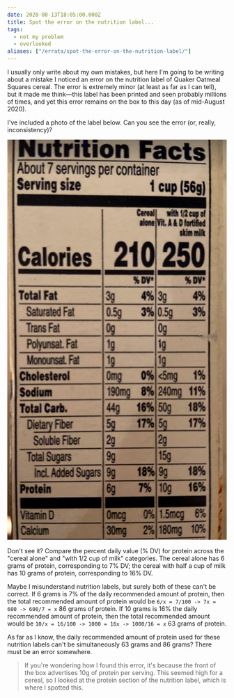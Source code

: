 ```yaml
---
date: 2020-08-13T18:05:00.000Z
title: Spot the error on the nutrition label...
tags:
  - not my problem
  - overlooked
aliases: ["/errata/spot-the-error-on-the-nutrition-label/"]
---
```

I usually only write about my own mistakes, but here I'm going to be writing about a mistake I noticed an error on the nutrition label of Quaker Oatmeal Squares cereal. The error is extremely minor (at least as far as I can tell), but it made me think—this label has been printed and seen probably millions of times, and yet this error remains on the box to this day (as of mid-August 2020).

I've included a photo of the label below. Can you see the error (or, really, inconsistency)?

![The nutrition label of the cereal box.](quaker_nutrition_label.png)

Don't see it? Compare the percent daily value (% DV) for protein across the "cereal alone" and "with 1/2 cup of milk" categories. The cereal alone has 6 grams of protein, corresponding to 7% DV; the cereal with half a cup of milk has 10 grams of protein, corresponding to 16% DV.

Maybe I misunderstand nutrition labels, but surely both of these can't be correct. If 6 grams is 7% of the daily recommended amount of protein, then the total recommended amount of protein would be `6/x = 7/100 -> 7x = 600 -> 600/7 = x` 86 grams of protein. If 10 grams is 16% the daily recommended amount of protein, then the total recommended amount would be `10/x = 16/100 -> 1000 = 16x -> 1000/16 = x` 63 grams of protein.

As far as I know, the daily recommended amount of protein used for these nutrition labels can't be simultaneously 63 grams and 86 grams? There must be an error somewhere.

> If you're wondering how I found this error, it's because the front of the box advertises 10g of protein per serving. This seemed high for a cereal, so I looked at the protein section of the nutrition label, which is where I spotted this.